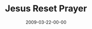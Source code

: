 ---
layout: message
category: message
series: "Reset"
title: "Jesus Reset Prayer"
date: 2009-03-22-00-00
message_id: 555
sc-permalink-url: "http://soundcloud.com/crdschurch/jesus-reset-prayer"
audio: "http://s3.amazonaws.com/crossroads-media/messages/audio/Reset5.mp3"
audio-duration: "41:58"
description: "Jesus reset prayer from transactional to relational."
video: "http://s3.amazonaws.com/crossroads-media/messages/video/Reset5.mp4"
video-duration: "41:58"
yt-video-id: "YptS881W31o"
video-image: "http://s3.amazonaws.com/crossroads-media/images/Reset5-still.jpg"
program: "http://s3.amazonaws.com/crossroads-media/documents/0321_22Program.pdf"
tag: 
 - prayer
 - jesus
 - reset
 - mingo
explicit: false
---